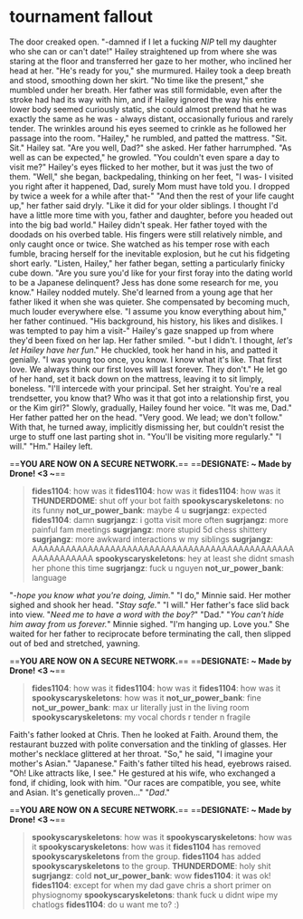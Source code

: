# tournament fallout

The door creaked open.
"-damned if I let a fucking *NIP* tell my daughter who she can or can't date!"
Hailey straightened up from where she was staring at the floor and transferred her gaze to her mother, who inclined her head at her. "He's ready for you," she murmured.
Hailey took a deep breath and stood, smoothing down her skirt. "No time like the present," she mumbled under her breath.
Her father was still formidable, even after the stroke had had its way with him, and if Hailey ignored the way his entire lower body seemed curiously static, she could almost pretend that he was exactly the same as he was - always distant, occasionally furious and rarely tender. The wrinkles around his eyes seemed to crinkle as he followed her passage into the room. "Hailey," he rumbled, and patted the mattress. "Sit. Sit."
Hailey sat. "Are you well, Dad?" she asked.
Her father harrumphed. "As well as can be expected," he growled. "You couldn't even spare a day to visit me?"
Hailey's eyes flicked to her mother, but it was just the two of them. "Well," she began, backpedaling, thinking on her feet, "I was- I visited you right after it happened, Dad, surely Mom must have told you. I dropped by twice a week for a while after that-"
"And then the rest of your life caught up," her father said dryly. "Like it did for your older siblings. I thought I'd have a little more time with you, father and daughter, before you headed out into the big bad world."
Hailey didn't speak. Her father toyed with the doodads on his overbed table. His fingers were still relatively nimble, and only caught once or twice. She watched as his temper rose with each fumble, bracing herself for the inevitable explosion, but he cut his fidgeting short early.
"Listen, Hailey," her father began, setting a particularly finicky cube down. "Are you sure you'd like for your first foray into the dating world to be a Japanese delinquent? Jess has done some research for me, you know."
Hailey nodded mutely. She'd learned from a young age that her father liked it when she was quieter. She compensated by becoming much, much louder everywhere else.
"I assume you know everything about him," her father continued. "His background, his history, his likes and dislikes. I was tempted to pay him a visit-"
Hailey's gaze snapped up from where they'd been fixed on her lap. Her father smiled.
"-but I didn't. I thought, *let's let Hailey have her fun*." He chuckled, took her hand in his, and patted it genially. "I was young too once, you know. I know what it's like. That first love. We always think our first loves will last forever. They don't." He let go of her hand, set it back down on the mattress, leaving it to sit limply, boneless. "I'll intercede with your principal. Set her straight. You're a real trendsetter, you know that? Who was it that got into a relationship first, you or the Kim girl?"
Slowly, gradually, Hailey found her voice. "It was me, Dad."
Her father patted her on the head. "Very good. We lead; we don't follow." With that, he turned away, implicitly dismissing her, but couldn't resist the urge to stuff one last parting shot in. "You'll be visiting more regularly."
"I will."
"Hm."
Hailey left.

==**YOU ARE NOW ON A SECURE NETWORK.**==
==**DESIGNATE: ~ Made by Drone! <3 ~**==
>**fides1104**: how was it
>**fides1104**: how was it
>**fides1104**: how was it
>**THUNDERDOME**: shut off your bot faith
>**spookyscaryskeletons**: no its funny
>**not_ur_power_bank**: maybe 4 u
>**sugrjangz**: expected
>**fides1104**: damn
>**sugrjangz**: i gotta visit more often
>**sugrjangz**: more painful fam meetings
>**sugrjangz**: more stupid 5d chess shittery
>**sugrjangz**: more awkward interactions w my siblings
>**sugrjangz**: AAAAAAAAAAAAAAAAAAAAAAAAAAAAAAAAAAAAAAAAAAAAAAAAAAAAAAAAAA
>**spookyscaryskeletons**: hey at least she didnt smash her phone this time
>**sugrjangz**: fuck u nguyen
>**not_ur_power_bank**: language

"*-hope you know what you're doing, Jimin.*"
"I do," Minnie said.
Her mother sighed and shook her head. "*Stay safe.*"
"I will."
Her father's face slid back into view. "*Need me to have a word with the boy?*"
"Dad."
"*You can't hide him away from us forever.*"
Minnie sighed. "I'm hanging up. Love you." She waited for her father to reciprocate before terminating the call, then slipped out of bed and stretched, yawning.

==**YOU ARE NOW ON A SECURE NETWORK.**==
==**DESIGNATE: ~ Made by Drone! <3 ~**==
>**fides1104**: how was it
>**fides1104**: how was it
>**fides1104**: how was it
>**spookyscaryskeletons**: how was it
>**not_ur_power_bank**: fine
>**not_ur_power_bank**: max ur literally just in the living room
>**spookyscaryskeletons**: my vocal chords r tender n fragile

Faith's father looked at Chris. Then he looked at Faith. Around them, the restaurant buzzed with polite conversation and the tinkling of glasses. Her mother's necklace glittered at her throat.
"So," he said, "I imagine your mother's Asian."
"Japanese."
Faith's father tilted his head, eyebrows raised. "Oh! Like attracts like, I see." He gestured at his wife, who exchanged a fond, if chiding, look with him. "Our races are compatible, you see, white and Asian. It's genetically proven..."
"*Dad*."

==**YOU ARE NOW ON A SECURE NETWORK.**==
==**DESIGNATE: ~ Made by Drone! <3 ~**==
>**spookyscaryskeletons**: how was it
>**spookyscaryskeletons**: how was it
>**spookyscaryskeletons**: how was it
>**fides1104** has removed **spookyscaryskeletons** from the group.
>**fides1104** has added **spookyscaryskeletons** to the group.
>**THUNDERDOME**: holy shit
>**sugrjangz**: cold
>**not_ur_power_bank**: wow
>**fides1104**: it was ok!
>**fides1104**: except for when my dad gave chris a short primer on physiognomy
>**spookyscaryskeletons**: thank fuck u didnt wipe my chatlogs
>**fides1104**: do u want me to? :)
